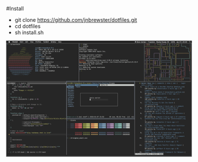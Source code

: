 #Install
- git clone https://github.com/jnbrewster/dotfiles.git
- cd dotfiles
- sh install.sh

![Screenshot](https://github.com/jnbrewster/dotfiles/raw/master/assets/Screenshot.png)

